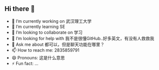## Hi there 👋
- 🔭 I’m currently working on 武汉理工大学
- 🌱 I’m currently learning SE
- 👯 I’m looking to collaborate on 学习
- 🤔 I’m looking for help with 我不是很懂GitHub..好多英文，有没有人救救我
- 💬 Ask me about 都可以，但是聊天功能在哪里？
- 📫 How to reach me: 2835859791
- 😄 Pronouns: 这是什么意思
- ⚡ Fun fact: ...
<!--
**IceBear-Kay/IceBear-Kay** is a ✨ _special_ ✨ repository because its `README.md` (this file) appears on your GitHub profile.

Here are some ideas to get you started:

- 🔭 I’m currently working on 武汉理工大学
- 🌱 I’m currently learning SE
- 👯 I’m looking to collaborate on 学习
- 🤔 I’m looking for help with 我不是很懂GitHub..好多英文，有没有人救救我
- 💬 Ask me about 都可以，但是聊天功能在哪里？
- 📫 How to reach me: 2835859791
- 😄 Pronouns: 这是什么意思
- ⚡ Fun fact: ...
-->
